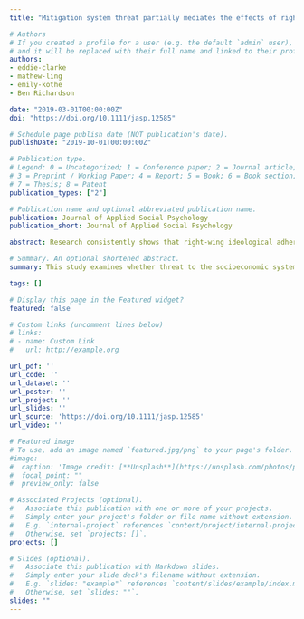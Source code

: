 ```yaml
---
title: "Mitigation system threat partially mediates the effects of right‐wing ideologies on climate change beliefs"

# Authors
# If you created a profile for a user (e.g. the default `admin` user), write the username (folder name) here 
# and it will be replaced with their full name and linked to their profile.
authors:
- eddie-clarke
- mathew-ling
- emily-kothe
- Ben Richardson

date: "2019-03-01T00:00:00Z"
doi: "https://doi.org/10.1111/jasp.12585"

# Schedule page publish date (NOT publication's date).
publishDate: "2019-10-01T00:00:00Z"

# Publication type.
# Legend: 0 = Uncategorized; 1 = Conference paper; 2 = Journal article;
# 3 = Preprint / Working Paper; 4 = Report; 5 = Book; 6 = Book section;
# 7 = Thesis; 8 = Patent
publication_types: ["2"]

# Publication name and optional abbreviated publication name.
publication: Journal of Applied Social Psychology
publication_short: Journal of Applied Social Psychology

abstract: Research consistently shows that right‐wing ideological adherents are more likely to deny climate change. However, less is known about how right‐wing ideological subtypes are uniquely related to climate change denial, as well as what explains these relationships. This study examines whether threat to the socioeconomic system in the form of climate change mitigation policies, referred to as Climate Change Mitigation Threat (CCMT), mediates the relationships between Right‐Wing Authoritarianism (RWA) and Social Dominance Orientation (SDO) subtypes and four forms of climate change denial (existence denial, human cause denial, impact denial and climate science denial). U.S. participants (N = 334; Mage = 34.70, SD = 5.98) were recruited via Amazon MTurk. When shared variance in the predictors was accounted for, we found that: (a) Conventionalism (RWA‐C) positively predicted all forms of climate change denial; (b) Dominance (SDO‐D) positively predicted existence denial; (c) Anti‐Egalitarianism (SDO‐E) positively predicted both human cause and impact denial; and (d) Aggression (RWA‐A) negatively predicted existence denial. All significant direct relationships were partially mediated by CCMT, except for the direct paths between SDO‐D and existence denial, and RWA‐A and existence denial. These findings suggest that right‐wing adherents who conform to societal norms and prefer unequal social systems may deny climate change partly due to a perception that mitigation strategies proposed to combat climate change threaten the existing socioeconomic system.

# Summary. An optional shortened abstract.
summary: This study examines whether threat to the socioeconomic system in the form of climate change mitigation policies, referred to as Climate Change Mitigation Threat (CCMT), mediates the relationships between Right‐Wing Authoritarianism (RWA) and Social Dominance Orientation (SDO) subtypes and four forms of climate change denial (existence denial, human cause denial, impact denial and climate science denial).  

tags: []

# Display this page in the Featured widget?
featured: false

# Custom links (uncomment lines below)
# links:
# - name: Custom Link
#   url: http://example.org

url_pdf: ''
url_code: ''
url_dataset: ''
url_poster: ''
url_project: ''
url_slides: ''
url_source: 'https://doi.org/10.1111/jasp.12585'
url_video: ''

# Featured image
# To use, add an image named `featured.jpg/png` to your page's folder. 
#image:
#  caption: 'Image credit: [**Unsplash**](https://unsplash.com/photos/pLCdAaMFLTE)'
#  focal_point: ""
#  preview_only: false

# Associated Projects (optional).
#   Associate this publication with one or more of your projects.
#   Simply enter your project's folder or file name without extension.
#   E.g. `internal-project` references `content/project/internal-project/index.md`.
#   Otherwise, set `projects: []`.
projects: []

# Slides (optional).
#   Associate this publication with Markdown slides.
#   Simply enter your slide deck's filename without extension.
#   E.g. `slides: "example"` references `content/slides/example/index.md`.
#   Otherwise, set `slides: ""`.
slides: ""
---
```

